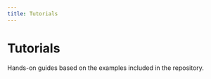 ```yaml
---
title: Tutorials
---
```


# Tutorials

Hands-on guides based on the examples included in the repository.
